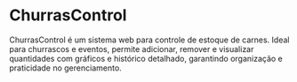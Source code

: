 # ChurrasControl
ChurrasControl é um sistema web para controle de estoque de carnes. Ideal para churrascos e eventos, permite adicionar, remover e visualizar quantidades com gráficos e histórico detalhado, garantindo organização e praticidade no gerenciamento.

